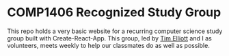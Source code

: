 # COMP1406 Recognized Study Group

This repo holds a very basic website for a recurring computer science study group built with Create-React-App. This group, led by [Tim Elliott](https://github.com/TimJElliott) and I as volunteers, meets weekly to help our classmates do as well as possible.
